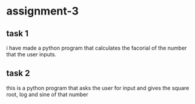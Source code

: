 # assignment-3
## task 1
i have made a python program that calculates the facorial of the number that the user inputs.
## task 2
this is a python program that asks the user for input and gives the square root, log and sine of that number

